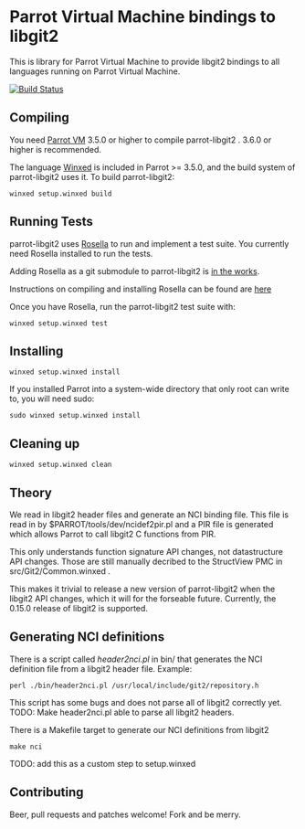 # Parrot Virtual Machine bindings to libgit2

This is library for Parrot Virtual Machine to provide libgit2 bindings to all
languages running on Parrot Virtual Machine.

[![Build Status](https://secure.travis-ci.org/letolabs/parrot-libgit2.png)](http://travis-ci.org/letolabs/parrot-libgit2)

## Compiling

You need [Parrot VM](http://parrot.org) 3.5.0 or higher to compile parrot-libgit2 . 3.6.0
or higher is recommended.

The language [Winxed](http://winxed.org) is included in Parrot >= 3.5.0, and the build system of parrot-libgit2
uses it. To build parrot-libgit2:

    winxed setup.winxed build

## Running Tests

parrot-libgit2 uses [Rosella](http://whiteknight.github.com/Rosella/) to run
and implement a test suite. You currently need Rosella installed to run the
tests.

Adding Rosella as a git submodule to parrot-libgit2 is [in the works](https://github.com/letolabs/parrot-libgit2/issues/9).

Instructions on compiling and installing Rosella can be found are [here](https://github.com/Whiteknight/Rosella/blob/master/README.md)

Once you have Rosella, run the parrot-libgit2 test suite with:

    winxed setup.winxed test

## Installing

    winxed setup.winxed install

If you installed Parrot into a system-wide directory that only root can write to, you
will need sudo:

    sudo winxed setup.winxed install

## Cleaning up

    winxed setup.winxed clean

## Theory

We read in libgit2 header files and generate an NCI binding file. This file is read
in by $PARROT/tools/dev/ncidef2pir.pl and a PIR file is generated which allows Parrot
to call libgit2 C functions from PIR.

This only understands function signature API changes, not datastructure API changes.
Those are still manually decribed to the StructView PMC in src/Git2/Common.winxed .

This makes it trivial to release a new version of parrot-libgit2 when the
libgit2 API changes, which it will for the forseable future. Currently, the
0.15.0 release of libgit2 is supported.

## Generating NCI definitions

There is a script called *header2nci.pl* in bin/ that generates the NCI
definition file from a libgit2 header file. Example:

    perl ./bin/header2nci.pl /usr/local/include/git2/repository.h

This script has some bugs and does not parse all of libgit2 correctly yet.
TODO: Make header2nci.pl able to parse all libgit2 headers.

There is a Makefile target to generate our NCI definitions from libgit2

    make nci

TODO: add this as a custom step to setup.winxed

## Contributing

Beer, pull requests and patches welcome! Fork and be merry.
